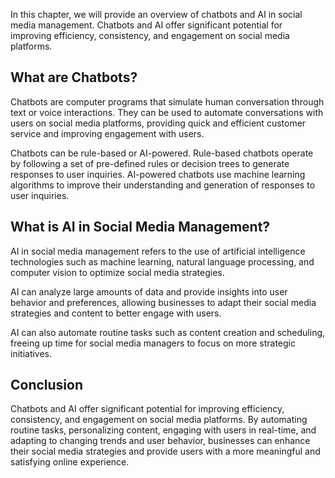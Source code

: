 

In this chapter, we will provide an overview of chatbots and AI in social media management. Chatbots and AI offer significant potential for improving efficiency, consistency, and engagement on social media platforms.

What are Chatbots?
------------------

Chatbots are computer programs that simulate human conversation through text or voice interactions. They can be used to automate conversations with users on social media platforms, providing quick and efficient customer service and improving engagement with users.

Chatbots can be rule-based or AI-powered. Rule-based chatbots operate by following a set of pre-defined rules or decision trees to generate responses to user inquiries. AI-powered chatbots use machine learning algorithms to improve their understanding and generation of responses to user inquiries.

What is AI in Social Media Management?
--------------------------------------

AI in social media management refers to the use of artificial intelligence technologies such as machine learning, natural language processing, and computer vision to optimize social media strategies.

AI can analyze large amounts of data and provide insights into user behavior and preferences, allowing businesses to adapt their social media strategies and content to better engage with users.

AI can also automate routine tasks such as content creation and scheduling, freeing up time for social media managers to focus on more strategic initiatives.

Conclusion
----------

Chatbots and AI offer significant potential for improving efficiency, consistency, and engagement on social media platforms. By automating routine tasks, personalizing content, engaging with users in real-time, and adapting to changing trends and user behavior, businesses can enhance their social media strategies and provide users with a more meaningful and satisfying online experience.
